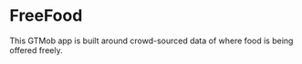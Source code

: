 FreeFood
========

This GTMob app is built around crowd-sourced data of where food is being offered freely.
